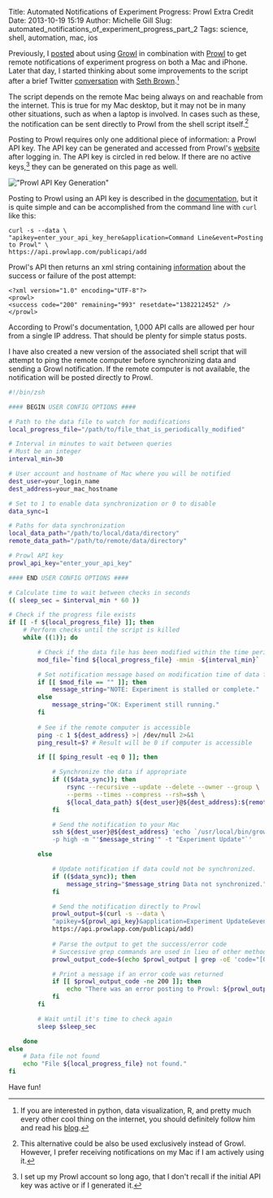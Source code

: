 Title: Automated Notifications of Experiment Progress: Prowl Extra Credit
Date: 2013-10-19 15:19
Author: Michelle Gill
Slug: automated_notifications_of_experiment_progress_part_2
Tags: science, shell, automation, mac, ios


Previously, I [posted](https://modernscientist.com/posts/2013/2013-10-12-automated_notifications_of_experiment_progress/) about using [Growl](http://growl.info/) in combination with [Prowl](http://www.prowlapp.com/) to get remote notifications of experiment progress on both a Mac and iPhone. Later that day, I started thinking about some improvements to the script after a brief Twitter [conversation](https://twitter.com/modernscientist/status/389159633753210880) with [Seth Brown](https://twitter.com/DrBunsen).[^follow] 

The script depends on the remote Mac being always on and reachable from the internet. This is true for my Mac desktop, but it may not be in many other situations, such as when a laptop is involved. In cases such as these, the notification can be sent directly to Prowl from the shell script itself.[^alt] 

Posting to Prowl requires only one additional piece of information: a Prowl API key. The API key can be generated and accessed from Prowl's [website](https://www.prowlapp.com/api_settings.php) after logging in. The API key is circled in red below. If there are no active keys,[^api] they can be generated on this page as well.

!["Prowl API Key Generation"][image1]

Posting to Prowl using an API key is described in the [documentation](http://www.prowlapp.com/api.php), but it is quite simple and can be accomplished from the command line with `curl` like this:

```text
curl -s --data \
"apikey=enter_your_api_key_here&application=Command Line&event=Posting to Prowl" \
https://api.prowlapp.com/publicapi/add
```

Prowl's API then returns an xml string containing [information](http://www.prowlapp.com/api.php#return) about the success or failure of the post attempt:

```text
<?xml version="1.0" encoding="UTF-8"?>
<prowl>
<success code="200" remaining="993" resetdate="1382212452" />
</prowl>
```

According to Prowl's documentation, 1,000 API calls are allowed per hour from a single IP address. That should be plenty for simple status posts.

I have also created a new version of the associated shell script that will attempt to ping the remote computer before synchronizing data and sending a Growl notification. If the remote computer is not available, the notification will be posted directly to Prowl.

```bash
#!/bin/zsh

#### BEGIN USER CONFIG OPTIONS ####

# Path to the data file to watch for modifications
local_progress_file="/path/to/file_that_is_periodically_modified"

# Interval in minutes to wait between queries
# Must be an integer
interval_min=30

# User account and hostname of Mac where you will be notified
dest_user=your_login_name
dest_address=your_mac_hostname

# Set to 1 to enable data synchronization or 0 to disable
data_sync=1

# Paths for data synchronization
local_data_path="/path/to/local/data/directory"
remote_data_path="/path/to/remote/data/directory"

# Prowl API key
prowl_api_key="enter_your_api_key"

#### END USER CONFIG OPTIONS ####

# Calculate time to wait between checks in seconds
(( sleep_sec = $interval_min * 60 ))

# Check if the progress file exists
if [[ -f ${local_progress_file} ]]; then
    # Perform checks until the script is killed
    while ((1)); do

        # Check if the data file has been modified within the time period
        mod_file=`find ${local_progress_file} -mmin -${interval_min}`

        # Set notification message based on modification time of data file
        if [[ $mod_file == "" ]]; then
            message_string="NOTE: Experiment is stalled or complete."
        else
            message_string="OK: Experiment still running."
        fi
        
        # See if the remote computer is accessible
        ping -c 1 ${dest_address} >| /dev/null 2>&1
        ping_result=$? # Result will be 0 if computer is accessible

        if [[ $ping_result -eq 0 ]]; then

            # Synchronize the data if appropriate
            if (($data_sync)); then
                rsync --recursive --update --delete --owner --group \
                --perms --times --compress --rsh=ssh \
                ${local_data_path} ${dest_user}@${dest_address}:${remote_data_path}
            fi

            # Send the notification to your Mac
            ssh ${dest_user}@${dest_address} 'echo `/usr/local/bin/growlnotify \
            -p high -m "'$message_string'" -t "Experiment Update"`'

        else

            # Update notification if data could not be synchronized.
            if (($data_sync)); then
                message_string="$message_string Data not synchronized."
            fi

            # Send the notification directly to Prowl
            prowl_output=$(curl -s --data \
            "apikey=${prowl_api_key}&application=Experiment Update&event=${message_string}" \
            https://api.prowlapp.com/publicapi/add)
            
            # Parse the output to get the success/error code
            # Successive grep commands are used in lieu of other methods for BSD/GNU compatibility
            prowl_output_code=$(echo $prowl_output | grep -oE 'code="[0-9]+"' | grep -oE '[0-9]+')

            # Print a message if an error code was returned
            if [[ $prowl_output_code -ne 200 ]]; then
                echo "There was an error posting to Prowl: ${prowl_output_code}"
            fi
        fi

        # Wait until it's time to check again
        sleep $sleep_sec

    done
else
    # Data file not found
    echo "File ${local_progress_file} not found."
fi
```

Have fun!

[image1]: {static}/images/2013-10-19_automated_notifications_of_experiment_progress_part_2_1.png "Prowl API Key Generation"

[^follow]: If you are interested in python, data visualization, R, and pretty much every other cool thing on the internet, you should definitely follow him and read his [blog](http://www.drbunsen.org/).

[^alt]: This alternative could be also be used exclusively instead of Growl. However, I prefer receiving notifications on my Mac if I am actively using it.

[^api]: I set up my Prowl account so long ago, that I don't recall if the initial API key was active or if I generated it.